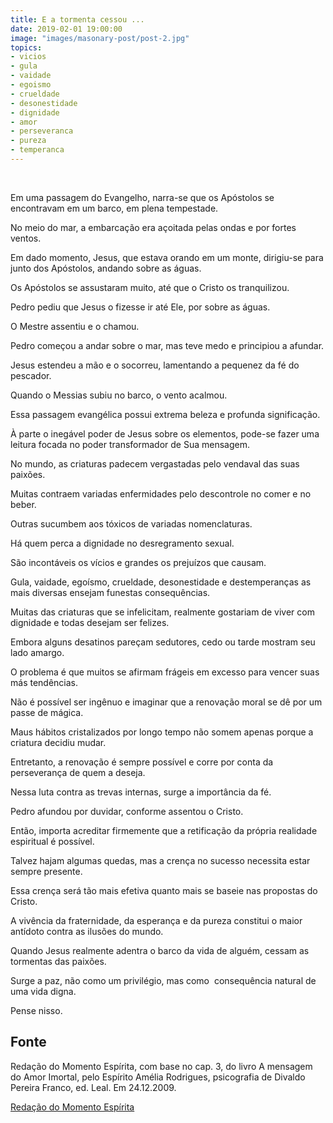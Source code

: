 ```yaml
---
title: E a tormenta cessou ...
date: 2019-02-01 19:00:00
image: "images/masonary-post/post-2.jpg"
topics: 
- vicios
- gula
- vaidade
- egoismo
- crueldade
- desonestidade
- dignidade
- amor
- perseveranca
- pureza
- temperanca
---
```

 

Em uma passagem do Evangelho, narra-se que os Apóstolos se encontravam em um
barco, em plena tempestade.

No meio do mar, a embarcação era açoitada pelas ondas e por fortes ventos.

Em dado momento, Jesus, que estava orando em um monte, dirigiu-se para junto
dos Apóstolos, andando sobre as águas.

Os Apóstolos se assustaram muito, até que o Cristo os tranquilizou.

Pedro pediu que Jesus o fizesse ir até Ele, por sobre as águas.

O Mestre assentiu e o chamou.

Pedro começou a andar sobre o mar, mas teve medo e principiou a afundar.

Jesus estendeu a mão e o socorreu, lamentando a pequenez da fé do pescador.

Quando o Messias subiu no barco, o vento acalmou.

Essa passagem evangélica possui extrema beleza e profunda significação.

À parte o inegável poder de Jesus sobre os elementos, pode-se fazer uma leitura
focada no poder transformador de Sua mensagem.

No mundo, as criaturas padecem vergastadas pelo vendaval das suas paixões.

Muitas contraem variadas enfermidades pelo descontrole no comer e no beber.

Outras sucumbem aos tóxicos de variadas nomenclaturas.

Há quem perca a dignidade no desregramento sexual.

São incontáveis os vícios e grandes os prejuízos que causam.

Gula, vaidade, egoísmo, crueldade, desonestidade e destemperanças as mais
diversas ensejam funestas consequências.

Muitas das criaturas que se infelicitam, realmente gostariam de viver com
dignidade e todas desejam ser felizes.

Embora alguns desatinos pareçam sedutores, cedo ou tarde mostram seu lado
amargo.

O problema é que muitos se afirmam frágeis em excesso para vencer suas más
tendências.

Não é possível ser ingênuo e imaginar que a renovação moral se dê por um passe
de mágica.

Maus hábitos cristalizados por longo tempo não somem apenas porque a criatura
decidiu mudar.

Entretanto, a renovação é sempre possível e corre por conta da perseverança de
quem a deseja.

Nessa luta contra as trevas internas, surge a importância da fé.

Pedro afundou por duvidar, conforme assentou o Cristo.

Então, importa acreditar firmemente que a retificação da própria realidade
espiritual é possível.

Talvez hajam algumas quedas, mas a crença no sucesso necessita estar sempre
presente.

Essa crença será tão mais efetiva quanto mais se baseie nas propostas do
Cristo.

A vivência da fraternidade, da esperança e da pureza constitui o maior antídoto
contra as ilusões do mundo.

Quando Jesus realmente adentra o barco da vida de alguém, cessam as tormentas
das paixões.

Surge a paz, não como um privilégio, mas como  consequência natural de uma vida
digna.

Pense nisso.

## Fonte
Redação do Momento Espírita, com base no cap. 3, do livro A mensagem do
Amor Imortal, pelo Espírito Amélia Rodrigues, psicografia de
Divaldo Pereira Franco, ed. Leal.
Em 24.12.2009.

[Redação do Momento Espírita](http://www.momento.com.br/pt/ler_texto.php?id=2470)
